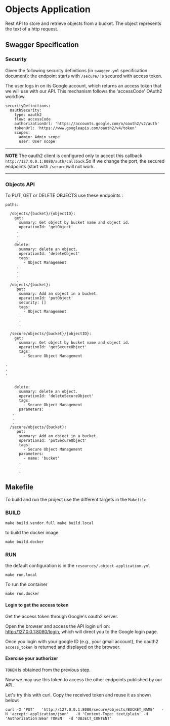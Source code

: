 # Objects Application
Rest API to store and retrieve objects from a bucket. The object represents the text of a http request.

## Swagger Specification
### Security
Given the following security definitions (in `swagger.yml` specification document):
the endpoint starts with `/secure/` is secured with access token.

The user logs in on its Google account, which returns an access token that we will use with our API. This mechanism follows the 'accessCode' OAuth2 workflow.

```
securityDefinitions:
  OauthSecurity:
    type: oauth2
    flow: accessCode
    authorizationUrl: 'https://accounts.google.com/o/oauth2/v2/auth'
    tokenUrl: 'https://www.googleapis.com/oauth2/v4/token'
    scopes:
      admin: Admin scope
      user: User scope
```

---
**NOTE**
The oauth2 client is configured only to accept this callback `http://127.0.0.1:8080/auth/callback`.So if we change the port, the secured endpoints (start with `/secure`)will not work. 

---

### Objects API
To PUT, GET or DELETE OBJECTS use these endpoints :
```
paths:

  /objects/{bucket}/{objectID}:
    get:
      summary: Get object by bucket name and object id.
      operationId: 'getObject'
     .
     .
     .
    delete:
      summary: delete an object.
      operationId: 'deleteObject'
      tags:
        - Object Management
     ..
     .
     .
     .  
  /objects/{bucket}:
     put:
      summary: Add an object in a bucket.
      operationId: 'putObject'
      security: []
      tags:
        - Object Management
      .
      .
      .

  /secure/objects/{bucket}/{objectID}:
    get:
      summary: Get object by bucket name and object id.
      operationId: 'getSecureObject'
      tags:
        - Secure Object Management

.
.
.
          

    delete:
      summary: delete an object.
      operationId: 'deleteSecureObject'
      tags:
        - Secure Object Management
      parameters:
   .
   .
   .    
  /secure/objects/{bucket}:
     put:
      summary: Add an object in a bucket.
      operationId: 'putSecureObject'
      tags:
        - Secure Object Management
      parameters:
        - name: 'bucket'
      .
      .
      .
```
## Makefile

To build and run the project use the different targets in the `Makefile`

### BUILD
```
make build.vendor.full make build.local
```
to build the docker image

```
make build.docker
```
### RUN
the default configuration is in the `resources/.object-application.yml`
```
make run.local
```
To run the container
```
make run.docker
```

#### Login to get the access token

Get the access token through Google's oauth2 server.

Open the browser and access the API login url on: http://127.0.0.1:8080/login, which will direct you to the Google login page.

Once you login with your google ID (e.g., your gmail account), the oauth2
`access_token` is returned and displayed on the browser.

#### Exercise your authorizer

`TOKEN` is obtained from the previous step.

Now we may use this token to access the other endpoints published by our API.

Let's try this with curl. Copy the received token and reuse it as shown below:

```
curl -X 'PUT'   'http://127.0.0.1:8080/secure/objects/BUCKET_NAME'   -H 'accept: application/json'   -H 'Content-Type: text/plain' -H 'Authorization:Bear TOKEN'  -d 'OBJECT_CONTENT'

```
